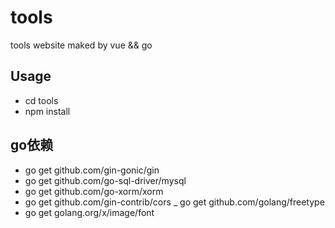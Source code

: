 # tools
tools website maked by vue &amp;&amp; go

## Usage
- cd tools
- npm install

## go依赖
- go get github.com/gin-gonic/gin
- go get github.com/go-sql-driver/mysql
- go get github.com/go-xorm/xorm
- go get github.com/gin-contrib/cors
_ go get github.com/golang/freetype
- go get golang.org/x/image/font


